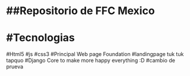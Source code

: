 ##Repositorio de FFC Mexico 
============================

#Tecnologias
================
#Html5
#js
#css3
#Principal Web page Foundation
#landingpage tuk tuk tapquo
#Django Core to make more happy everything :D
#cambio de prueva

